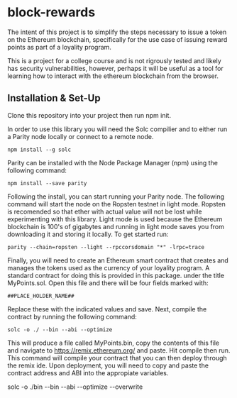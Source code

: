 # block-rewards

The intent of this project is to simplify the steps necessary to issue a token on the Ethereum blockchain, specifically for the use case of issuing reward points as part of a loyality program.

This is a project for a college course and is not rigrously tested and likely has security vulnerabilities, however, perhaps it will be useful as a tool for learning how to interact with the ethereum blockchain from the browser.

Installation & Set-Up
---------------------

Clone this repository into your project then run npm init.

In order to use this library you will need the Solc compilier and to either run a Parity node locally or connect to a remote node.

    npm install --g solc

Parity can be installed with the Node Package Manager (npm) using the following command:

    npm install --save parity

Following the install, you can start running your Parity node. The following command will start the node on the Ropsten testnet in light mode. Ropsten is recomended so that ether with actual value will not be lost while experimenting with this library. Light mode is used because the Ethereum blockchain is 100's of gigabytes and running in light mode saves you from downloading it and storing it locally. To get started run:

    parity --chain=ropsten --light --rpccorsdomain "*" -lrpc=trace


Finally, you will need to create an Ethereum smart contract that creates and manages the tokens used as the currency of your loyality program. A standard contract for doing this is provided in this package. under the title MyPoints.sol. Open this file and there will be four fields marked with:

    ##PLACE_HOLDER_NAME##

Replace these with the indicated values and save. Next, compile the contract by running the following command:

    solc -o ./ --bin --abi --optimize

This will produce a file called MyPoints.bin, copy the contents of this file and navigate to https://remix.ethereum.org/ and paste. Hit compile then run.
This command will compile your contract that you can then deploy through the remix ide. Upon deployment, you will need to copy and paste the contract address and ABI into the appropiate variables.

solc -o ./bin --bin --abi --optimize --overwrite

